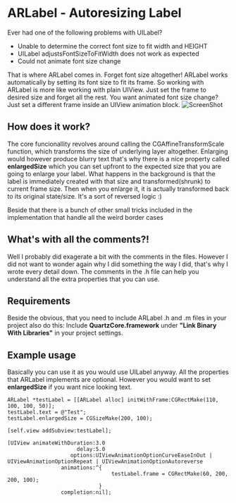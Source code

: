 ARLabel - Autoresizing Label
=============================

Ever had one of the following problems with UILabel?

- Unable to determine the correct font size to fit width and HEIGHT
- UILabel adjustsFontSizeToFitWidth does not work as expected
- Could not animate font size change

That is where ARLabel comes in. Forget font size altogether! ARLabel works automatically by setting its font size to fit its frame. So working with ARLabel is more like working with plain UIView. Just set the frame to desired size and forget all the rest. You want animated font size change? Just set a different frame inside an UIView animation block.
![ScreenShot](https://raw.github.com/ivankovacevic/ARLabel/master/screenshot.png)

## How does it work? ##

The core funcionallity revolves around calling the CGAffineTransformScale function, which transforms the size of underlying layer altogether. Enlarging would however produce blurry text that's why there is a nice property called **enlargedSize** which you can set upfront to the expected size that you are going to enlarge your label. What happens in the background is that the label is immediately created with that size and transformed(shrunk) to current frame size. Then when you enlarge it, it is actually transformed back to its original state/size. It's a sort of reversed logic :)

Beside that there is a bunch of other small tricks included in the implementation that handle all the weird border cases

## What's with all the comments?! ##

Well I probably did exagerate a bit with the comments in the files. However I did not want to wonder again why I did something the way I did, that's why I wrote every detail down. The comments in the .h file can help you understand all the extra properties that you can use.

## Requirements ##

Beside the obvious, that you need to include ARLabel .h and .m files in your project also do this: 
Include **QuartzCore.framework** under **"Link Binary With Libraries"** in your project settings.


## Example usage ##

Basically you can use it as you would use UILabel anyway. All the properties that ARLabel implements are optional.
However you would want to set **enlargedSize** if you want nice looking text.

```objc
ARLabel *testLabel = [[ARLabel alloc] initWithFrame:CGRectMake(110, 100, 100, 50)];
testLabel.text = @"Test";
testLabel.enlargedSize = CGSizeMake(200, 100);

[self.view addSubview:testLabel];

[UIView animateWithDuration:3.0
                      delay:5.0
                    options:UIViewAnimationOptionCurveEaseInOut | UIViewAnimationOptionRepeat | UIViewAnimationOptionAutoreverse
                 animations:^{
                                 testLabel.frame = CGRectMake(60, 200, 200, 100);
                             }
                 completion:nil];
```

